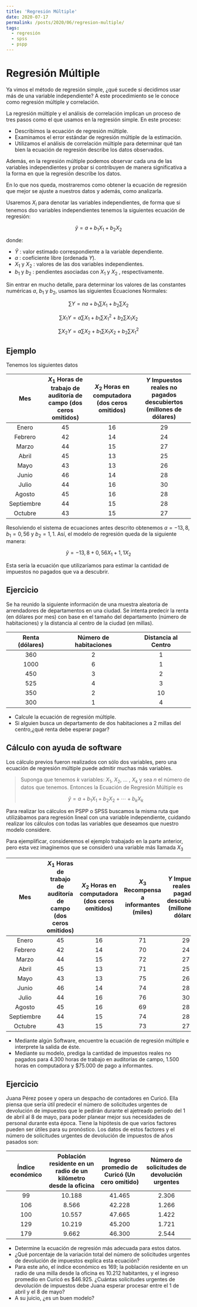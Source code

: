 ```yaml
---
title: 'Regresión Múltiple'
date: 2020-07-17
permalink: /posts/2020/06/regresion-multiple/
tags:
  - regresión
  - spss
  - pspp
---
```


# Regresión Múltiple

Ya vimos el método de regresión simple, ¿qué sucede si decidimos usar más de una variable independiente? A este procedimiento se le conoce como regresión múltiple y correlación.

La regresión múltiple y el análisis de correlación implican un proceso de tres pasos como el que usamos en la regresión simple. En este proceso:

 - Describimos la ecuación de regresión múltiple.
 -  Examinamos el error estándar de regresión múltiple de la estimación.
 -  Utilizamos el análisis de correlación múltiple para determinar qué tan bien la ecuación de regresión describe los datos observados.

Además, en la regresión múltiple podemos observar cada una de las variables independientes y probar si contribuyen de manera significativa a la forma en que la regresión describe los datos.

En lo que nos queda, mostraremos como obtener la ecuación de regresión que mejor se ajuste a nuestros datos y además, como analizarla.

Usaremos $X_i$ para denotar las variables independientes, de forma que si tenemos dso variables independientes tenemos la siguientes ecuación de regresión:

$$\hat{y} = a + b_1 X_1 + b_2 X_2 $$

donde:

- $\hat{Y}$ :  valor estimado correspondiente a la variable dependiente.
- $a$ : coeficiente libre (ordenada $Y$).
- $X_1$ y $X_2$ : valores de las dos variables independientes.
- $b_1$ y $b_2$ :  pendientes asociadas con $X_1$ y $X_2$ , respectivamente.

Sin entrar en mucho detalle, para determinar los valores de las constantes numéricas $a$, $b_1$ y $b_2$, usamos las siguientes Ecuaciones Normales:


$$ \sum Y = na + b_1 \sum X_1 + b_2 \sum X_2 $$

$$ \sum X_1 Y = a \sum X_1 + b_1 \sum X_1^2 + b_2 \sum X_1X_2 $$

$$ \sum X_2Y = a \sum X_2 + b_1 \sum X_1X_2 + b_2 \sum X_1^2 $$

## Ejemplo

Tenemos los siguientes datos

|Mes| $X_1$ Horas de trabajo de auditoría de campo (dos ceros omitidos)| $X_2$ Horas en computadora (dos ceros omitidos)| $Y$ Impuestos reales no pagados descubiertos  (millones de dólares)|
|:---:|:----:|:----:|:---:|
|Enero| 45|16|29|
|Febrero| 42|14|24|
|Marzo|44|15|27|
|Abril|45|13|25|
|Mayo|43|13|26|
|Junio|46|14|28|
|Julio|44|16|30|
|Agosto|45|16|28|
|Septiembre|44|15|28|
|Octubre|43|15|27|

Resolviendo el sistema de ecuaciones antes descrito obtenemos $a=-13,8$, $b_1=0,56$ y $b_2=1,1$. Así, el modelo de regresión queda de la siguiente manera:

$$\hat{y} = -13,8 + 0,56 X_1 + 1,1 X_2 $$

Esta sería la ecuación que utilizaríamos para estimar la cantidad de impuestos no pagados que va a descubrir.

## Ejercicio

Se ha reunido la siguiente información de una muestra aleatoria de arrendadores de departamentos en una
ciudad. Se intenta predecir la renta (en dólares por mes) con base en el tamaño del departamento (número de habitaciones) y la distancia al centro de la ciudad (en millas).

| Renta (dólares) | Número de habitaciones | Distancia al Centro |
| :-------------: | :--------------------: | :-----------------: |
|       360       |           2            |          1          |
|      1000       |           6            |          1          |
|       450       |           3            |          2          |
|       525       |           4            |          3          |
|       350       |           2            |         10          |
|       300       |           1            |          4          |

- Calcule la ecuación de regresión múltiple.
- Si alguien busca un departamento de dos habitaciones a 2 millas del centro,¿qué renta debe esperar pagar?

## Cálculo con ayuda de software

Los cálculo previos fueron realizados con sólo dos variables, pero una ecuación de regresión múltiple puede admitir muchas más variables.

> Suponga que tenemos $k$ variables: $X_1$, $X_2$, ... , $X_k$ y sea $n$ el número de datos que tenemos. Entonces la Ecuación de Regresión Múltiple es 
>
> $$ \hat{y} = a + b_1 X_1 + b_2 X_2 + \cdots + b_k X_k $$

Para realizar los cálculos en PSPP o SPSS buscamos la misma ruta que utilizábamos para regresión lineal con una variable independiente,  cuidando realizar los cálculos con todas las variables que deseamos que nuestro modelo considere.

Para ejemplificar, consideremos el ejemplo trabajado en la parte anterior, pero esta vez imaginemos que se consideró una variable más llamada $X_3$ 

|Mes| $X_1$ Horas de trabajo de auditoría de campo (dos ceros omitidos) |$X_2$ Horas en computadora (dos ceros omitidos)|$X_3$ Recompensa a informantes (miles)| $Y$ Impuestos reales no pagados descubiertos  (millones de dólares) |
|:---:|:----:|:----:|:---:|:---:|
|Enero| 45|16|71|29|
|Febrero| 42|14|70|24|
|Marzo|44|15|72|27|
|Abril|45|13|71|25|
|Mayo|43|13|75|26|
|Junio|46|14|74|28|
|Julio|44|16|76|30|
|Agosto|45|16|69|28|
|Septiembre|44|15|74|28|
|Octubre|43|15|73|27|

- Mediante algún Software, encuentre la ecuación de regresión múltiple e interprete la salida de éste. 
- Mediante su modelo, prediga la cantidad de impuestos reales no pagados para 4.300 horas de trabajo en auditorías de campo, 1.500 horas en computadora y $75.000 de pago a informantes.

## Ejercicio

Juana Pérez posee y opera un despacho de contadores en Curicó. Ella piensa que sería útil predecir el número de solicitudes urgentes de devolución de impuestos que le pedirán durante el ajetreado periodo del 1 de abril al 8 de mayo, para poder planear mejor sus necesidades de personal durante esta época. Tiene la hipótesis de que varios factores pueden ser útiles para su pronóstico. Los datos de estos factores y el número de solicitudes urgentes de devolución de impuestos de años pasados son:

| Índice económico | Población residente en un radio de un kilómetro desde la oficina | Ingreso promedio de Curicó (Un cero omitido) | Número de solicitudes de devolución urgentes |
| :--------------: | :----------------------------------------------------------: | :------------------------------------------: | :------------------------------------------: |
|        99        |                            10.188                            |                    41.465                    |                    2.306                     |
|       106        |                            8.566                             |                    42.228                    |                    1.266                     |
|       100        |                            10.557                            |                    47.665                    |                    1.422                     |
|       129        |                            10.219                            |                    45.200                    |                    1.721                     |
|       179        |                            9.662                             |                    46.300                    |                    2.544                     |



- Determine la ecuación de regresión más adecuada para estos datos.
- ¿Qué porcentaje de la variación total del número de solicitudes urgentes de devolución de impuestos explica esta ecuación?
- Para este año, el índice económico es 169; la población residente en un radio de una milla desde la oficina es 10.212 habitantes, y el ingreso promedio en Curicó es $46.925. ¿Cuántas solicitudes urgentes de devolución de impuestos debe Juana esperar procesar entre el 1 de abril y el 8 de mayo?
- A su juicio, ¿es un buen modelo?